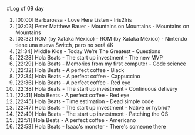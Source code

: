 #Log of 09 day

1. [00:00] Barbarossa - Love Here Listen - Iris2Iris
1. [02:03] Peter Matthew Bauer - Mountains on Mountains - Mountains on Mountains
1. [03:32] ROM (by Xataka México) - ROM (by Xataka México) - Nintendo tiene una nueva Switch, pero no será 4K
1. [21:34] Middle Kids - Today We’re The Greatest - Questions
1. [22:28] Hola Beats - The start up investment - The new MVP
1. [22:29] Hola Beats - Memories from my first computer - Code science
1. [22:32] Hola Beats - A perfect coffee - Black
1. [22:34] Hola Beats - A perfect coffee - Cappuccino
1. [22:36] Hola Beats - A perfect coffee - Red eye
1. [22:38] Hola Beats - The start up investment - Continuous delivery
1. [22:41] Hola Beats - A perfect coffee - Red eye
1. [22:45] Hola Beats - Time estimation - Dead simple code
1. [22:47] Hola Beats - The start up investment - Native or hybrid?
1. [22:49] Hola Beats - The start up investment - Patching the OS
1. [22:51] Hola Beats - A perfect coffee - Americano
1. [22:53] Hola Beats - Isaac's monster - There's someone there
